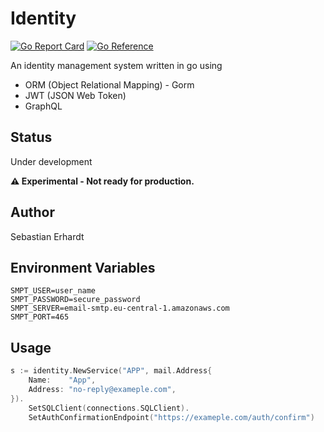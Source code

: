 # Identity

[![Go Report Card](https://goreportcard.com/badge/github.com/SbstnErhrdt/identity)](https://goreportcard.com/badge/github.com/SbstnErhrdt/identity)
[![Go Reference](https://pkg.go.dev/badge/github.com/SbstnErhrdt/identity.svg)](https://pkg.go.dev/github.com/SbstnErhrdt/identity)


An identity management system written in go using

* ORM (Object Relational Mapping) - Gorm
* JWT (JSON Web Token)
* GraphQL

## Status

Under development

**⚠️ Experimental - Not ready for production.**

## Author

Sebastian Erhardt

## Environment Variables
```
SMPT_USER=user_name
SMPT_PASSWORD=secure_password
SMPT_SERVER=email-smtp.eu-central-1.amazonaws.com
SMPT_PORT=465
```


## Usage

```go
s := identity.NewService("APP", mail.Address{
    Name:    "App",
    Address: "no-reply@exameple.com",
}).
    SetSQLClient(connections.SQLClient).
    SetAuthConfirmationEndpoint("https://exameple.com/auth/confirm")
```
